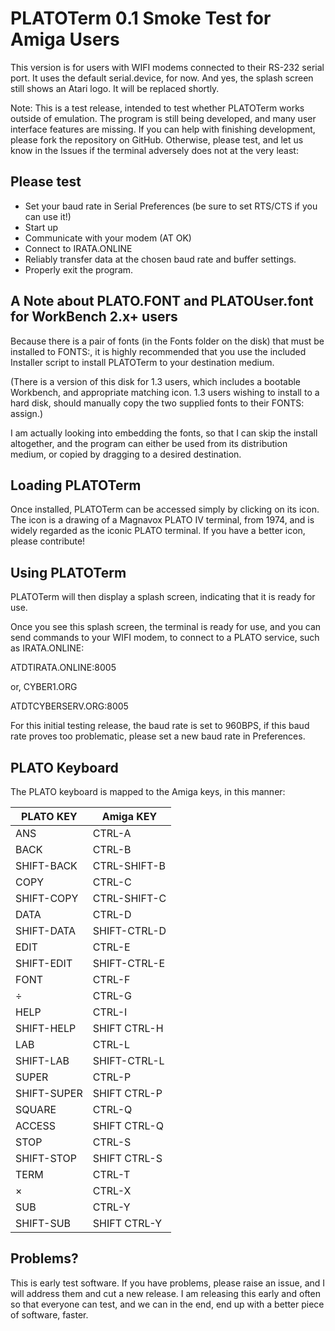 PLATOTerm 0.1 Smoke Test for Amiga Users
========================================

This version is for users with WIFI modems connected to their RS-232
serial port. It uses the default serial.device, for now.
And yes, the splash screen still shows an Atari logo. It will be
replaced shortly.

Note: This is a test release, intended to test whether PLATOTerm works
outside of emulation. The program is still being developed, and many
user interface features are missing. If you can help with finishing
development, please fork the repository on GitHub. Otherwise, please
test, and let us know in the Issues if the terminal adversely does not
at the very least:

Please test
-----------

* Set your baud rate in Serial Preferences (be sure to set RTS/CTS if
you can use it!)
* Start up
* Communicate with your modem (AT OK)
* Connect to IRATA.ONLINE
* Reliably transfer data at the chosen baud rate and buffer settings.
* Properly exit the program.

A Note about PLATO.FONT and PLATOUser.font for WorkBench 2.x+ users
-------------------------------------------------------------------

Because there is a pair of fonts (in the Fonts folder on the disk) that
must be installed to FONTS:, it is highly recommended that you use the
included Installer script to install PLATOTerm to your destination
medium.

(There is a version of this disk for 1.3 users, which includes a
bootable Workbench, and appropriate matching icon. 1.3 users wishing to
install to a hard disk, should manually copy the two supplied fonts to
their FONTS: assign.)

I am actually looking into embedding the fonts, so that I can skip the
install altogether, and the program can either be used from its
distribution medium, or copied by dragging to a desired destination.

Loading PLATOTerm
-----------------
Once installed, PLATOTerm can be accessed simply by clicking on its
icon. The icon is a drawing of a Magnavox PLATO IV terminal, from 1974,
and is widely regarded as the iconic PLATO terminal. If you have a
better icon, please contribute!

Using PLATOTerm
---------------
PLATOTerm will then display a splash screen, indicating that it is
ready for use.

Once you see this splash screen, the terminal is ready for use, and you
can send commands to your WIFI modem, to connect to a PLATO service,
such as IRATA.ONLINE:

ATDTIRATA.ONLINE:8005

or, CYBER1.ORG

ATDTCYBERSERV.ORG:8005

For this initial testing release, the baud rate is set to 960BPS, if
this baud rate proves too problematic, please set a new baud rate in
Preferences.

PLATO Keyboard
--------------
The PLATO keyboard is mapped to the Amiga keys, in this manner:

| PLATO KEY  	| Amiga KEY |
|---	|---	|
| ANS  	| CTRL-A  	|
| BACK  	| CTRL-B  	|
| SHIFT-BACK | CTRL-SHIFT-B |
| COPY | CTRL-C |
| SHIFT-COPY | CTRL-SHIFT-C  |
| DATA | CTRL-D |
| SHIFT-DATA | SHIFT-CTRL-D |
| EDIT | CTRL-E |
| SHIFT-EDIT | SHIFT-CTRL-E |
| FONT | CTRL-F |
| &#247; | CTRL-G | 
| HELP | CTRL-I |
| SHIFT-HELP | SHIFT CTRL-H |
| LAB | CTRL-L |
| SHIFT-LAB | SHIFT-CTRL-L |
| SUPER | CTRL-P |
| SHIFT-SUPER | SHIFT CTRL-P |
| SQUARE | CTRL-Q | 
| ACCESS | SHIFT CTRL-Q |
| STOP | CTRL-S |
| SHIFT-STOP | SHIFT CTRL-S | 
| TERM | CTRL-T |
| &#215; | CTRL-X |
| SUB | CTRL-Y |
| SHIFT-SUB | SHIFT CTRL-Y |

Problems?
-----------
This is early test software. If you have problems, please raise an
issue, and I will address them and cut a new release. I am releasing
this early and often so that everyone can test, and we can in the end,
end up with a better piece of software, faster.
